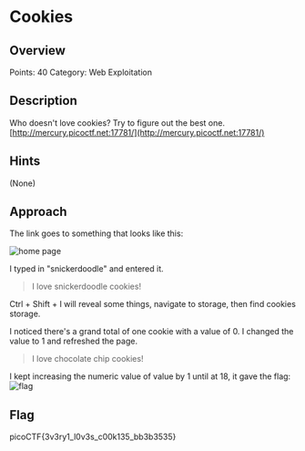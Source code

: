 # Cookies

## Overview

Points: 40
Category: Web Exploitation

## Description

Who doesn't love cookies? Try to figure out the best one. [http://mercury.picoctf.net:17781/](http://mercury.picoctf.net:17781/)

## Hints

(None)

## Approach

The link goes to something that looks like this:

![home page](https://github.com/v341196137/PicoCTF2021-Writeup/blob/main/Web%20Exploitation/Cookies/home.png)

I typed in "snickerdoodle" and entered it.
> I love snickerdoodle cookies!

Ctrl + Shift + I will reveal some things, navigate to storage, then find cookies storage.

I noticed there's a grand total of one cookie with a value of 0. I changed the value to 1 and refreshed the page.
> I love chocolate chip cookies!

I kept increasing the numeric value of value by 1 until at 18, it gave the flag:
![flag](https://github.com/v341196137/PicoCTF2021-Writeup/blob/main/Web%20Exploitation/Cookies/flag.png)

## Flag

picoCTF{3v3ry1_l0v3s_c00k135_bb3b3535}
